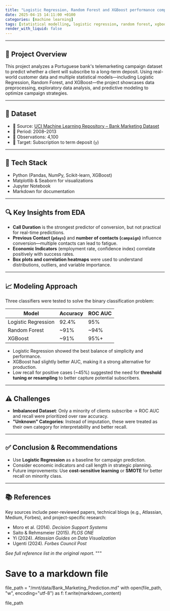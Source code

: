 ```yaml
---
title: "Logistic Regression, Random Forest and XGBoost performance comparison on a Bank Marketing Dataset"
date: 2025-04-15 14:11:00 +0100
categories: [machine learning]
tags: [statistical modelling, logistic regression, random forest, xgboost]
render_with_liquid: false
---
```


---

## 📝 Project Overview

This project analyzes a Portuguese bank's telemarketing campaign dataset to predict whether a client will subscribe to a long-term deposit. Using real-world customer data and multiple statistical models—including Logistic Regression, Random Forest, and XGBoost—the project showcases data preprocessing, exploratory data analysis, and predictive modeling to optimize campaign strategies.

---

## 📁 Dataset

- 📌 Source: [UCI Machine Learning Repository – Bank Marketing Dataset](https://doi.org/10.24432/C5K306)  
- 📅 Period: 2008–2013  
- 🔢 Observations: 4,100  
- 🎯 Target: Subscription to term deposit (`y`)

---

## 🔧 Tech Stack

- Python (Pandas, NumPy, Scikit-learn, XGBoost)
- Matplotlib & Seaborn for visualizations
- Jupyter Notebook
- Markdown for documentation

---

## 🔍 Key Insights from EDA

- **Call Duration** is the strongest predictor of conversion, but not practical for real-time predictions.
- **Previous Contact (`pdays`)** and **number of contacts (`campaign`)** influence conversion—multiple contacts can lead to fatigue.
- **Economic Indicators** (employment rate, confidence index) correlate positively with success rates.
- **Box plots and correlation heatmaps** were used to understand distributions, outliers, and variable importance.

---

## 📈 Modeling Approach

Three classifiers were tested to solve the binary classification problem:

| Model              | Accuracy | ROC AUC |
|--------------------|----------|---------|
| Logistic Regression | 92.4%    | 95%     |
| Random Forest       | ~91%     | ~94%    |
| XGBoost             | ~91%     | 95%+    |

- Logistic Regression showed the best balance of simplicity and performance.
- XGBoost had slightly better AUC, making it a strong alternative for production.
- Low recall for positive cases (~45%) suggested the need for **threshold tuning or resampling** to better capture potential subscribers.

---

## ⚠️ Challenges

- **Imbalanced Dataset**: Only a minority of clients subscribe → ROC AUC and recall were prioritized over raw accuracy.
- **"Unknown" Categories**: Instead of imputation, these were treated as their own category for interpretability and better recall.

---

## ✅ Conclusion & Recommendations

- Use **Logistic Regression** as a baseline for campaign prediction.
- Consider economic indicators and call length in strategic planning.
- Future improvements: Use **cost-sensitive learning** or **SMOTE** for better recall on minority class.

---

## 📚 References

Key sources include peer-reviewed papers, technical blogs (e.g., Atlassian, Medium, Forbes), and project-specific research:

- Moro et al. (2014). *Decision Support Systems*
- Saito & Rehmsmeier (2015). *PLOS ONE*
- Yi (2024). *Atlassian Guides on Data Visualization*
- Ugenti (2024). *Forbes Council Post*

*See full reference list in the original report.*
"""

# Save to a markdown file
file_path = "/mnt/data/Bank_Marketing_Prediction.md"
with open(file_path, "w", encoding="utf-8") as f:
    f.write(markdown_content)

file_path
